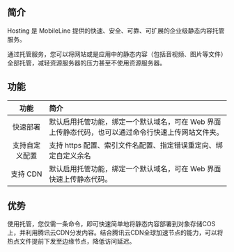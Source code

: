 ## 简介

Hosting 是 MobileLine 提供的快速、安全、可靠、可扩展的企业级静态内容托管服务。

通过托管服务，您可以将网站或是应用中的静态内容（包括音视频、图片等文件）全部托管，减轻资源服务器的压力甚至不使用资源服务器。

## 功能

| 功能 | 简介 | 
| :---: | :---- |
| 快速部署 | 默认启用托管功能，绑定一个默认域名，可在 Web 界面上传静态代码，也可以通过命令行快速上传网站文件夹。 |
| 支持自定义配置 | 支持 https 配置、索引文件名配置、指定错误重定向、绑定自定义余名 |
| 支持 CDN | 默认启用托管功能，绑定一个默认域名，可在 Web 界面快速上传静态代码。 |

## 优势

使用托管，您仅需一条命令，即可快速简单地将静态内容部署到对象存储COS上，并利用腾讯云CDN分发内容。结合腾讯云CDN全球加速节点的能力，可以将热点文件提前下发至边缘节点，降低访问延迟。

